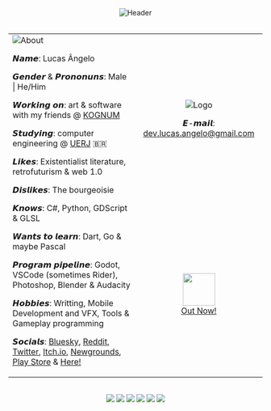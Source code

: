 <div align="center">
  <img src="https://github.com/user-attachments/assets/7ee3fa3a-490c-40c8-ab09-cb6a6109fa14" alt="Header" align="center"></img>
  <br>
  <br>
  <table>
    <tr>
      <td rowspan="2" align="left">
        <img src="https://github.com/user-attachments/assets/5cc176e0-d738-4d5e-8227-3cc5583afc86" alt="About">
        <p> 𝙉𝙖𝙢𝙚: Lucas Ângelo </p>
        <p> 𝙂𝙚𝙣𝙙𝙚𝙧 & 𝙋𝙧𝙤𝙣𝙤𝙣𝙪𝙣𝙨: Male | He/Him </p>
        <p> 𝙒𝙤𝙧𝙠𝙞𝙣𝙜 𝙤𝙣: art & software with my friends @ <a href="https://github.com/Kognum/">KOGNUM</a> </p>
        <p> 𝙎𝙩𝙪𝙙𝙮𝙞𝙣𝙜: computer engineering @ <a href="https://www.uerj.br/">UERJ</a> 🇧🇷 </p>
        <p> 𝙇𝙞𝙠𝙚𝙨: Existentialist literature, retrofuturism & web 1.0 </p>
        <p> 𝘿𝙞𝙨𝙡𝙞𝙠𝙚𝙨: The bourgeoisie </p>
        <p> 𝙆𝙣𝙤𝙬𝙨: C#, Python, GDScript & GLSL </p>
        <p> 𝙒𝙖𝙣𝙩𝙨 𝙩𝙤 𝙡𝙚𝙖𝙧𝙣: Dart, Go & maybe Pascal </p>
        <p> 𝙋𝙧𝙤𝙜𝙧𝙖𝙢 𝙥𝙞𝙥𝙚𝙡𝙞𝙣𝙚: Godot, VSCode (sometimes Rider), Photoshop, Blender & Audacity </p>
        <p> 𝙃𝙤𝙗𝙗𝙞𝙚𝙨: Writting, Mobile Development and VFX, Tools & Gameplay programming </p>
        <p> 𝙎𝙤𝙘𝙞𝙖𝙡𝙨: <a href="https://bsky.app/profile/lucas.kognum.com">Bluesky</a>, <a href="https://www.reddit.com/u/ahopness/">Reddit</a>, <a href="https://x.com/ahopness">Twitter</a>, <a href="https://ahopness.itch.io">Itch.io</a>, <a href="https://ahopness.newgrounds.com/">Newgrounds</a>, <a href="https://play.google.com/store/apps/dev?id=8108128084347436789">Play Store</a> & <a href="https://github.com/ahopness">Here!</a> </p>
      </td>
      <td align="center">
        <img src="https://github.com/user-attachments/assets/9f1bc13f-2961-4c21-936a-8adde3ad29ab" alt="Logo">
        <br>
        <p> 𝙀-𝙢𝙖𝙞𝙡: <a href="mailto:dev.lucas.angelo@gmail.com" > dev.lucas.angelo@gmail.com </a> </p>
      </td>
    </tr>
    <tr>
      <td align="center">
        <img height="64px" src="https://github.com/user-attachments/assets/7dfe3268-2556-4bf4-8975-4bbb6673cbbc"></img>
        <br>
        <a href="https://kognum.com/"> Out Now! </a>
      </td>
    </tr>
  </table>
  <br>
  <img src="https://cyber.dabamos.de/88x31/anarchy-now.gif">
  <img src="https://raw.githubusercontent.com/ThinLiquid/buttons/main/img/dnbtn.png">
  <img src="https://raw.githubusercontent.com/ThinLiquid/buttons/main/img/github.gif">
  <img src="https://anlucas.neocities.org/blacksun_icon2.gif">
  <img src="https://raw.githubusercontent.com/ThinLiquid/buttons/main/img/lainbutton.gif">
  <img src="https://y2k.neocities.org/buttons/piracy.gif">
</div>


  
